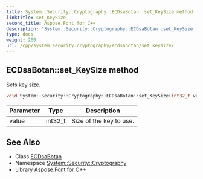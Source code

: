 ```yaml
---
title: System::Security::Cryptography::ECDsaBotan::set_KeySize method
linktitle: set_KeySize
second_title: Aspose.Font for C++
description: 'System::Security::Cryptography::ECDsaBotan::set_KeySize method. Sets key size in C++.'
type: docs
weight: 200
url: /cpp/system.security.cryptography/ecdsabotan/set_keysize/
---
```

## ECDsaBotan::set_KeySize method


Sets key size.

```cpp
void System::Security::Cryptography::ECDsaBotan::set_KeySize(int32_t value) override
```


| Parameter | Type | Description |
| --- | --- | --- |
| value | int32_t | Size of the key to use. |

## See Also

* Class [ECDsaBotan](../)
* Namespace [System::Security::Cryptography](../../)
* Library [Aspose.Font for C++](../../../)
